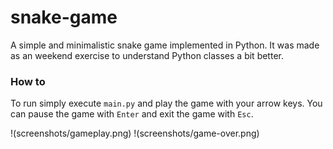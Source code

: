 # snake-game
A simple and minimalistic snake game implemented in Python.
It was made as an weekend exercise to understand Python classes a bit better.

### How to
To run simply execute `main.py` and play the game with your arrow keys. You can pause the game with `Enter` and exit the game with `Esc`.


!(screenshots/gameplay.png)
!(screenshots/game-over.png)